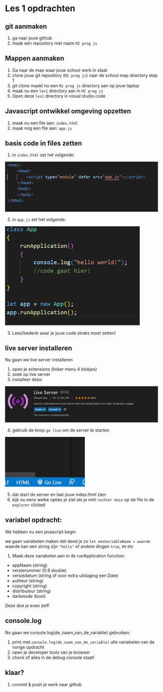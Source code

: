 # Les 1 opdrachten

## git aanmaken

1. ga naar jouw github
2. maak een repository met naam `M2 prog js`

## Mappen aanmaken

1. Ga naar de map waar jouw school werk in staat
2. clone jouw git repository (`M2 prog js`) naar de school map directory stap 1
3. git clone maakt nu een `M2 prog js` directory aan op jouw laptop
4. maak nu een `les1` directory aan in `M2 prog js`
5. Open deze `les1` directory in visual studio code

## Javascript ontwikkel omgeving opzetten

1. maak nu een file aan: `index.html`
2. maak nog een file aan: `app.js`

## basis code in files zetten

1. in `index.html` zet het volgende:

![indexhtml.PNG](img/indexhtml.PNG)

2. in `app.js` zet het volgende:

![appjs.PNG](img/appjs.PNG)

3. Lees/bedenk waar je jouw code straks moet zetten!

## live server installeren

Nu gaan we live server installeren

1. open je extensions (linker menu 4 blokjes)
2. zoek op live server
3. installeer deze: 

![](img/liveserver.png)

4. gebruik de knop `go live` om de server te starten

![](img/golive.PNG)

5. dat start de server en laat jouw index.html zien
6. kijk nu eens welke opties je ziet als je met `rechter muis` op de file in de `explorer` clicked
 
## variabel opdracht:

We hebben nu een javascript begin

we gaan variabelen maken dat deed je zo
`let eenVariableNaam = waarde`
waarde kan een string zijn `"hello"` of andere dingen `true`, `99` etc

1. Maak deze variabelen aan in de runApplication function:

* appNaam (string)
* versienummer (0.9 double)
* versiedatum (string of voor extra uitdaging een Date)
* autheur (string)
* copyright (string)
* distributeur (string)
* darkmode (bool)

Deze doe je even zelf!

## console.log

Nu gaan we console.log(de_naam_van_de_variable) gebruiken:

1. print met `console.log(de_naam_van_de_variable)` alle variabelen van de vorige opdracht
2. open je developer tools van je browser
3. check of alles in de debug console staat!


## klaar?

1. commit & push je werk naar github
